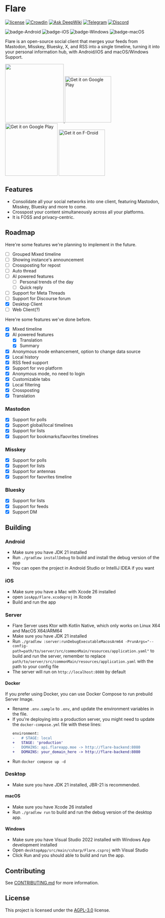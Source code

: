 # Flare
[![license](https://img.shields.io/github/license/DimensionDev/Flare)](https://github.com/DimensionDev/Flare/blob/master/LICENSE)
[![Crowdin](https://badges.crowdin.net/flareapp/localized.svg)](https://crowdin.com/project/flareapp)
[![Ask DeepWiki](https://deepwiki.com/badge.svg)](https://deepwiki.com/DimensionDev/Flare)
[![Telegram](https://img.shields.io/badge/-telegram-blue?logo=telegram&color=white)](https://t.me/+0UtcP6_qcDoyOWE1)
[![Discord](https://img.shields.io/badge/-discord-blue?logo=discord&color=white)](https://discord.gg/De9NhXBryT)

![badge-Android](https://img.shields.io/badge/Android-6.0-3DDC84)
![badge-iOS](https://img.shields.io/badge/iOS-18.0-black)
![badge-Windows](https://img.shields.io/badge/Windows_10-1809-blue)
![badge-macOS](https://img.shields.io/badge/macOS-Sonoma-black)

Flare is an open-source social client that merges your feeds from Mastodon, Misskey, Bluesky, X, and RSS into a single timeline, turning it into your personal information hub, with Android/iOS and macOS/Windows Support.



<a href="https://apps.microsoft.com/detail/9NLRN0BKZ357?referrer=appbadge&mode=direct">
	<img src="https://get.microsoft.com/images/en-us%20dark.svg" width="190"/>
</a>
<a href='https://testflight.apple.com/join/iYP7QZME'><img alt='Get it on Google Play' src='https://developer.apple.com/app-store/marketing/guidelines/images/badge-example-preferred_2x.png' width=150/></a>
<a href='https://play.google.com/store/apps/details?id=dev.dimension.flare&pcampaignid=pcampaignidMKT-Other-global-all-co-prtnr-py-PartBadge-Mar2515-1'><img alt='Get it on Google Play' src='https://upload.wikimedia.org/wikipedia/commons/thumb/7/78/Google_Play_Store_badge_EN.svg/2880px-Google_Play_Store_badge_EN.svg.png' width=170/></a>
<a href='https://f-droid.org/packages/dev.dimension.flare'><img alt='Get it on F-Droid' src='https://f-droid.org/badge/get-it-on.svg' width=150/></a>

## Features
 - Consolidate all your social networks into one client, featuring Mastodon, Misskey, Bluesky and more to come.
 - Crosspost your content simultaneously across all your platforms.
 - It is FOSS and privacy-centric.

## Roadmap
Here're some features we're planning to implement in the future.
 - [ ] Grouped Mixed timeline
 - [ ] Showing instance's announcement
 - [ ] Crossposting for repost
 - [ ] Auto thread
 - [ ] AI powered features
   - [ ] Personal trends of the day
   - [ ] Quick reply
 - [ ] Support for Meta Threads
 - [ ] Support for Discourse forum
 - [x] Desktop Client
 - [ ] Web Client(?)

Here're some features we've done before.
 - [x] Mixed timeline
 - [x] AI powered features
   - [x] Translation
   - [x] Summary
 - [x] Anonymous mode enhancement, option to change data source
 - [x] Local history
 - [x] RSS feed support
 - [x] Support for vvo platform
 - [x] Anonymous mode, no need to login
 - [x] Customizable tabs
 - [x] Local filtering
 - [x] Crossposting
 - [x] Translation

### Mastodon
 - [x] Support for polls
 - [x] Support global/local timelines
 - [x] Support for lists
 - [x] Support for bookmarks/faovrites timelines

### Misskey
 - [x] Support for polls
 - [x] Support for lists
 - [x] Support for antennas
 - [x] Support for faovrites timeline

### Bluesky
 - [x] Support for lists
 - [x] Support for feeds
 - [x] Support DM

## Building
### Android
 - Make sure you have JDK 21 installed
 - Run `./gradlew installDebug` to build and install the debug version of the app
 - You can open the project in Android Studio or IntelliJ IDEA if you want

### iOS
 - Make sure you have a Mac with Xcode 26 installed
 - open `iosApp/Flare.xcodeproj` in Xcode
 - Build and run the app

### Server
 - Flare Server uses Ktor with Kotlin Native, which only works on Linux X64 and MacOS X64/ARM64
 - Make sure you have JDK 21 installed
 - Run `./gradlew :server:runDebugExecutableMacosArm64 -PrunArgs="--config-path=path/to/server/src/commonMain/resources/application.yaml"` to build and run the server, remember to replace `path/to/server/src/commonMain/resources/application.yaml` with the path to your config file
 - The server will run on `http://localhost:8080` by default
#### Docker
If you prefer using Docker, you can use Docker Compose to run prebuild Server Image.
 - Rename `.env.sample` to `.env`, and update the environment variables in the file.
 - If you're deploying into a production server, you might need to update the `docker-compose.yml` file with these lines:
   ```diff
   environment:
   -   # STAGE: local
   +   STAGE: 'production'
   -   DOMAINS: api.flareapp.moe -> http://flare-backend:8080
   +   DOMAINS: your_domain_here -> http://flare-backend:8080
   ```
 - Run `docker compose up -d`

### Desktop
 - Make sure you have JDK 21 installed, JBR-21 is recommended.
#### macOS
 - Make sure you have Xcode 26 installed
 - Run `./gradlew run` to build and run the debug version of the desktop app.
#### Windows
 - Make sure you have Visual Studio 2022 installed with Windows App development installed
 - Open `desktopApp/src/main/csharp/Flare.csproj` with Visual Studio
 - Click Run and you should able to build and run the app.

## Contributing
See [CONTRIBUTING.md](CONTRIBUTING.md) for more information.

## License
This project is licensed under the [AGPL-3.0](LICENSE) license.
